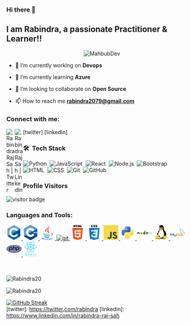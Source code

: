 ### Hi there 👋
## I am Rabindra, a passionate Practitioner & Learner!!

</h3>
<p align="center"> <img src="dev-working.gif" alt="MahbubDev"/> </p>

- 🔭 I’m currently working on **Devops**

- 🌱 I’m currently learning **Azure**

- 👯 I’m looking to collaborate on **Open Source**

- 📫 How to reach me **rabindra2079@gmail.com**


### Connect with me:

<img align="left" alt="Rabindra Raj Sah | Twitter" width="22px" src="https://cdn.jsdelivr.net/npm/simple-icons@v3/icons/twitter.svg" />[twitter]
<img align="left" alt="Rabindra Raj Sah | LinkedIn" width="22px" src="https://cdn.jsdelivr.net/npm/simple-icons@v3/icons/linkedin.svg" />[linkedin]
<br/>

### 🛠 &nbsp;Tech Stack

![Python](https://img.shields.io/badge/-Python-05122A?style=flat&logo=python)&nbsp;
![JavaScript](https://img.shields.io/badge/-JavaScript-05122A?style=flat&logo=javascript)&nbsp;
![React](https://img.shields.io/badge/-React-05122A?style=flat&logo=react)&nbsp;
![Node.js](https://img.shields.io/badge/-Node.js-05122A?style=flat&logo=node.js)&nbsp;
![Bootstrap](https://img.shields.io/badge/-Bootstrap-05122A?style=flat&logo=bootstrap&logoColor=563D7C)\
![HTML](https://img.shields.io/badge/-HTML-05122A?style=flat&logo=HTML5)&nbsp;
![CSS](https://img.shields.io/badge/-CSS-05122A?style=flat&logo=CSS3&logoColor=1572B6)&nbsp;
![Git](https://img.shields.io/badge/-Git-05122A?style=flat&logo=git)&nbsp;
![GitHub](https://img.shields.io/badge/-GitHub-05122A?style=flat&logo=github)&nbsp;
<br />
### Profile Visitors 
<!-- ![visitor badge](https://visitor-badge.glitch.me/badge?page_id=Rabindra20.visitor-badge&left_color=grey&right_color=yellow) -->
![visitor badge](https://komarev.com/ghpvc/?username=Rabindra20&color=blue)
<br/>
### Languages and Tools:
<p>  
    <a href="https://www.cprogramming.com/" target="_blank"> 
        <img src="https://raw.githubusercontent.com/devicons/devicon/master/icons/c/c-original.svg" alt="c" width="40" height="40"/> 
    </a> 
    <a href="https://www.w3schools.com/cpp/" target="_blank">
        <img src="https://raw.githubusercontent.com/devicons/devicon/master/icons/cplusplus/cplusplus-original.svg" alt="cplusplus" width="40" height="40"/> 
    </a>  
    <a href="https://www.java.com" target="_blank">
        <img src="https://raw.githubusercontent.com/devicons/devicon/master/icons/java/java-original.svg" alt="java" width="40" height="40"/> 
    </a>  
    <a href="https://git-scm.com/" target="_blank">
        <img src="https://www.vectorlogo.zone/logos/git-scm/git-scm-icon.svg" alt="git" width="40" height="40"/>
    </a>
    <a href="https://www.w3.org/html/" target="_blank">
        <img src="https://raw.githubusercontent.com/devicons/devicon/master/icons/html5/html5-original-wordmark.svg" alt="html5" width="40" height="40"/>
    </a> 
    <a href="https://www.w3schools.com/css/" target="_blank">
        <img src="https://raw.githubusercontent.com/devicons/devicon/master/icons/css3/css3-original-wordmark.svg" alt="css3" width="40" height="40"/>
    </a>
    <a href="https://developer.mozilla.org/en-US/docs/Web/JavaScript" target="_blank"> 
        <img src="https://raw.githubusercontent.com/devicons/devicon/master/icons/javascript/javascript-original.svg" alt="javascript" width="40" height="40"/> 
    </a> 
    <a href="https://www.python.org" target="_blank"> 
        <img src="https://raw.githubusercontent.com/devicons/devicon/master/icons/python/python-original.svg" alt="python" width="40" height="40"/> 
    </a>    
    <a href="https://nodejs.org" target="_blank"> 
        <img src="https://raw.githubusercontent.com/devicons/devicon/master/icons/nodejs/nodejs-original-wordmark.svg" alt="nodejs" width="40" height="40"/> 
    </a> 
   <a href="https://www.linux.org/" target="_blank"> 
     <img src="https://raw.githubusercontent.com/devicons/devicon/master/icons/linux/linux-original.svg" alt="linux" width="40" height="40"/> 
  </a> 
  <a href="https://www.mysql.com/" target="_blank"> 
    <img src="https://raw.githubusercontent.com/devicons/devicon/master/icons/mysql/mysql-original-wordmark.svg" alt="mysql" width="40" height="40"/> 
  </a> 
  <a href="https://www.php.net" target="_blank"> 
    <img src="https://raw.githubusercontent.com/devicons/devicon/master/icons/php/php-original.svg" alt="php" width="40" height="40"/>
  </a>
    <a href="https://reactjs.org/" target="_blank"> 
        <img src="https://raw.githubusercontent.com/devicons/devicon/master/icons/react/react-original-wordmark.svg" alt="react" width="40" height="40"/> 
    </a> 
<!--     <a href="https://azure.microsoft.com/en-us/" target="_blank">
        <img src="https://upload.wikimedia.org/wikipedia/commons/thumb/f/fa/Microsoft_Azure.svg/1200px-Microsoft_Azure.svg.png" alt="azure" width="40" height="40"/>
    </a> -->
</p>
  <br/>
<p>
  <img width="494" align="center" src="https://github-readme-stats-sigma-five.vercel.app/api/top-langs?username=Rabindra20&show_icons=true&locale=en&layout=compact" alt="Rabindra20" />
</p>

<p>
  <img align="center" src="https://github-readme-stats-sigma-five.vercel.app/api?username=Rabindra20&show_icons=true&locale=en" alt="Rabindra20" />
</p>

[![GitHub Streak](http://github-readme-streak-stats.herokuapp.com?user=Rabindra20&theme=nightowl&hide_border=true)](https://git.io/streak-stats)
<br/>
[twitter]: https://twitter.com/rabindra
[linkedin]: https://www.linkedin.com/in/rabindra-raj-sah
